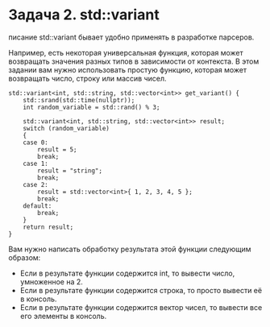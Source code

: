 # Задача 2. std::variant
писание
std::variant бывает удобно применять в разработке парсеров.

Например, есть некоторая универсальная функция, которая может возвращать значения разных типов в зависимости от контекста. В этом задании вам нужно использовать простую функцию, которая может возвращать число, строку или массив чисел.
```
std::variant<int, std::string, std::vector<int>> get_variant() {
	std::srand(std::time(nullptr));
	int random_variable = std::rand() % 3;

	std::variant<int, std::string, std::vector<int>> result;
	switch (random_variable)
	{
	case 0:
		result = 5;
		break;
	case 1:
		result = "string";
		break;
	case 2:
		result = std::vector<int>{ 1, 2, 3, 4, 5 };
		break;
	default:
		break;
	}
	return result;
}
```
Вам нужно написать обработку результата этой функции следующим образом:

- Если в результате функции содержится int, то вывести число, умноженное на 2.
- Если в результате функции содержится строка, то просто вывести её в консоль.
- Если в результате функции содержится вектор чисел, то вывести все его элементы в консоль.
